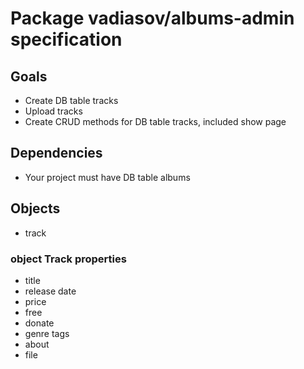 # Package vadiasov/albums-admin specification
## Goals
* Create DB table tracks
* Upload tracks
* Create CRUD methods for DB table tracks, included show page

## Dependencies
* Your project must have DB table albums

## Objects
* track

### object Track properties
* title
* release date
* price
* free
* donate
* genre tags
* about
* file